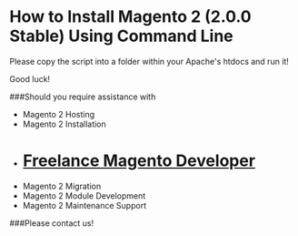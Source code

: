 # How to Install Magento 2 (2.0.0 Stable) Using Command Line

Please copy the script into a folder within your Apache's htdocs and run it!

Good luck!

###Should you require assistance with 
* Magento 2 Hosting
* Magento 2 Installation
* # [Freelance Magento Developer](https://www.phpfreelanceprogrammer.com/magento-programmer.html)
* Magento 2 Migration
* Magento 2 Module Development
* Magento 2 Maintenance Support

###Please contact us!

